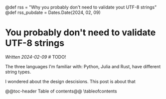 @def rss = "Why you probably don't need to validate yout UTF-8 strings"
@def rss_pubdate = Dates.Date(2024, 02, 09)

# You probably don't need to validate UTF-8 strings
_Written 2024-02-09_ # TODO!

The three languages I'm familiar with: Python, Julia and Rust,
have different string types.

I wondered about the design descisions.
This post is about that

@@toc-header Table of contents@@
\tableofcontents
